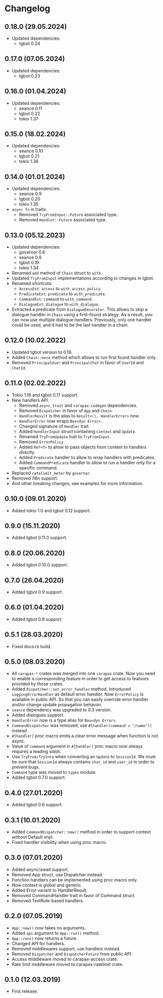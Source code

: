 # Changelog

## 0.18.0 (29.05.2024)

- Updated dependencies:
  - tgbot 0.24

## 0.17.0 (07.05.2024)

- Updated dependencies:
  - tgbot 0.23

## 0.16.0 (01.04.2024)

- Updated dependencies:
  - seance 0.11
  - tgbot 0.22
  - tokio 1.37

## 0.15.0 (18.02.2024)

- Updated dependencies:
  - seance 0.10
  - tgbot 0.21
  - tokio 1.36

## 0.14.0 (01.01.2024)

- Updated dependencies:
  - seance 0.9
  - tgbot 0.20
  - tokio 1.35
- `async fn` in traits:
  - Removed `TryFromInput::Future` associated type.
  - Removed `Handler::Future` associated type.

## 0.13.0 (05.12.2023)

- Updated dependencies:
  - governor 0.6
  - seance 0.8
  - tgbot 0.19
  - tokio 1.34
- Renamed `add` method of `Chain` struct to `with`.
- Updated `TryFromInput` implementations according to changes in tgbot.
- Renamed shortcuts:
  - `AccessExt`: `access` to `with_access_policy`.
  - `PredicateExt`: `predicate` to `with_predicate`.
  - `CommandExt`: `command` to `with_command`.
  - `DialogueExt`: `dialogue` to `with_dialogue`.
- Extracted a predicate from `DialogueDecorator`.
  This allows to skip a dialogue handler in `Chain` using a first-found strategy.
  As a result, you can now use multiple dialogue handlers.
  Previously, only one handler could be used, and it had to be the last handler in a chain.

## 0.12.0 (10.02.2022)

- Updated tgbot version to 0.18.
- Added `Chain::once` method which allows to run first found handler only.
- Removed `PrincipalUser` and `PrincipalChat` in favor of `UserId` and `ChatId`.

## 0.11.0 (02.02.2022)

- Tokio 1.16 and tgbot 0.17 support.
- New handlers API.
  - Removed `async_trait` and `carapax-codegen` dependencies.
  - Removed `Dispatcher` in favor of `App` and `Chain`.
  - `HandlerResult` is the alias to `Result<(), HandlerError>` now.
  - `HandlerError` now wraps `Box<dyn Error>`.
  - Changed signature of `Handler` trait.
  - Added `HandlerInput` struct containing `Context` and `Update`.
  - Renamed `TryFromUpdate` trait to `TryFromInput`.
  - Removed `ErrorPolicy`.
  - Added `Ref<T>` to allow to pass objects from context to handlers directly.
  - Added `Predicate` handler to allow to wrap handlers with predicates.
  - Added `CommandPredicate` handler to allow to run a handler only for a specific command.
- Replaced `ratelimit_meter` by `governor`.
- Removed i18n support.
- And other breaking changes, see examples for more information.

## 0.10.0 (09.01.2020)

- Added tokio 1.0 and tgbot 0.12 support.

## 0.9.0 (15.11.2020)

- Added tgbot 0.11.0 support.

## 0.8.0 (20.06.2020)

- Added tgbot 0.10.0 support.

## 0.7.0 (26.04.2020)

- Added tgbot 0.9 support.

## 0.6.0 (01.04.2020)

- Added tgbot 0.8 support.

## 0.5.1 (28.03.2020)

- Fixed docs.rs build.

## 0.5.0 (08.03.2020)

- All `carapax-*` crates was merged into one `carapax` crate.
  Now you need to enable a corresponding feature in order
  to get access to features provided by those crates.
- Added `Dispatcher::set_error_handler` method.
  Introduced `LoggingErrorHandler` as default error handler.
  Now `ErrorPolicy` is available in public API.
  So that you can easily override error handler and/or change update propagation behavior.
- `seance` dependency was upgraded to 0.3 version.
- Added dialogues support.
- `HandlerError` now is a type alias for `Box<dyn Error>`.
- `CommandDispatcher` was removed, use `#[handler(command = "/name")]` instead.
- `#[handler]` proc macro emits a clear error message when function is not async.
- Value of `command` argument in `#[handler]` proc macro now always requires a leading slash.
- Use `TryFrom/TryInto` when converting an `Update` to `SessionId`.
  We must be sure that `SessionId` always contains `chat_id` and `user_id` in order to prevent bugs.
- `Command` type was moved to `types` module.
- Added tgbot 0.7.0 support.

## 0.4.0 (27.01.2020)

- Added tgbot 0.6 support.

## 0.3.1 (10.01.2020)

- Added `CommandDispatcher::new()` method in order to support context without Default impl.
- Fixed handler visibility when using proc macro.

## 0.3.0 (07.01.2020)

- Added async/await support.
- Removed App struct, use Dispatcher instead.
- Function handlers can be implemented using proc macro only.
- Now context is global and generic.
- Added Error variant to HandlerResult.
- Removed CommandHandler trait in favor of Command struct.
- Removed TextRule-based handlers.

## 0.2.0 (07.05.2019)

- `App::new()` now takes no arguments.
- Added `api` argument to `App::run()` method.
- `App::run()` now returns a future.
- Changed API for handlers.
- Removed middlewares support, use handlers instead.
- Removed `Dispatcher` and `DispatcherFuture` from public API.
- Access middleware moved to carapax-access crate.
- Rate limit middleware moved to carapax-ratelimit crate.

## 0.1.0 (12.03.2019)

- First release.
